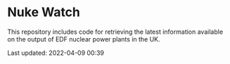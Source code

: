 # Nuke Watch

This repository includes code for retrieving the latest information available on the output of EDF nuclear power plants in the UK.

Last updated: 2022-04-09 00:39